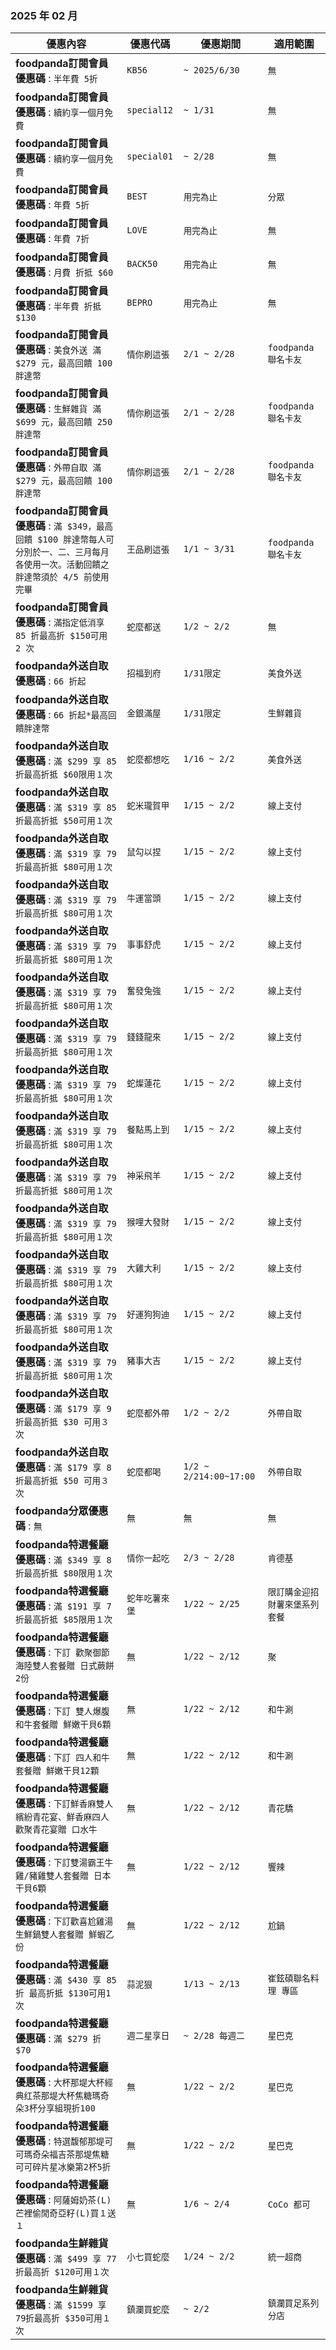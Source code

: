 
###  2025 年 02 月
| 優惠內容 | 優惠代碼 | 優惠期間 | 適用範圍 |
| --- | --- | --- | --- |
|**foodpanda訂閱會員優惠碼** : ```半年費 5折```|```KB56```|```~ 2025/6/30```|```無```|
|**foodpanda訂閱會員優惠碼** : ```續約享一個月免費```|```special12```|```~ 1/31```|```無```|
|**foodpanda訂閱會員優惠碼** : ```續約享一個月免費```|```special01```|```~ 2/28```|```無```|
|**foodpanda訂閱會員優惠碼** : ```年費 5折```|```BEST```|```用完為止```|```分眾```|
|**foodpanda訂閱會員優惠碼** : ```年費 7折```|```LOVE```|```用完為止```|```無```|
|**foodpanda訂閱會員優惠碼** : ```月費 折抵 $60```|```BACK50```|```用完為止```|```無```|
|**foodpanda訂閱會員優惠碼** : ```半年費 折抵 $130```|```BEPRO```|```用完為止```|```無```|
|**foodpanda訂閱會員優惠碼** : ```美食外送 滿 $279 元，最高回饋 100 胖達幣```|```情你刷這張```|```2/1 ~ 2/28```|```foodpanda 聯名卡友```|
|**foodpanda訂閱會員優惠碼** : ```生鮮雜貨 滿 $699 元，最高回饋 250 胖達幣```|```情你刷這張```|```2/1 ~ 2/28```|```foodpanda 聯名卡友```|
|**foodpanda訂閱會員優惠碼** : ```外帶自取 滿 $279 元，最高回饋 100 胖達幣```|```情你刷這張```|```2/1 ~ 2/28```|```foodpanda 聯名卡友```|
|**foodpanda訂閱會員優惠碼** : ```滿 $349，最高回饋 $100 胖達幣每人可分別於一、二、三月每月各使用一次。活動回饋之胖達幣須於 4/5 前使用完畢```|```王品刷這張```|```1/1 ~ 3/31```|```foodpanda 聯名卡友```|
|**foodpanda訂閱會員優惠碼** : ```滿指定低消享 85 折最高折 $150可用 2 次```|```蛇麼都送```|```1/2 ~ 2/2```|```無```|
|**foodpanda外送自取優惠碼** : ```66 折起```|```招福到府```|```1/31限定```|```美食外送```|
|**foodpanda外送自取優惠碼** : ```66 折起*最高回饋胖達幣```|```金銀滿屋```|```1/31限定```|```生鮮雜貨```|
|**foodpanda外送自取優惠碼** : ```滿 $299 享 85 折最高折抵 $60限用１次```|```蛇麼都想吃```|```1/16 ~ 2/2```|```美食外送```|
|**foodpanda外送自取優惠碼** : ```滿 $319 享 85 折最高折抵 $50可用１次```|```蛇米瓏賀甲```|```1/15 ~ 2/2```|```線上支付```|
|**foodpanda外送自取優惠碼** : ```滿 $319 享 79 折最高折抵 $80可用１次```|```鼠勾以捏```|```1/15 ~ 2/2```|```線上支付```|
|**foodpanda外送自取優惠碼** : ```滿 $319 享 79 折最高折抵 $80可用１次```|```牛運當頭```|```1/15 ~ 2/2```|```線上支付```|
|**foodpanda外送自取優惠碼** : ```滿 $319 享 79 折最高折抵 $80可用１次```|```事事舒虎```|```1/15 ~ 2/2```|```線上支付```|
|**foodpanda外送自取優惠碼** : ```滿 $319 享 79 折最高折抵 $80可用１次```|```奮發兔強```|```1/15 ~ 2/2```|```線上支付```|
|**foodpanda外送自取優惠碼** : ```滿 $319 享 79 折最高折抵 $80可用１次```|```錢錢龍來```|```1/15 ~ 2/2```|```線上支付```|
|**foodpanda外送自取優惠碼** : ```滿 $319 享 79 折最高折抵 $80可用１次```|```蛇燦蓮花```|```1/15 ~ 2/2```|```線上支付```|
|**foodpanda外送自取優惠碼** : ```滿 $319 享 79 折最高折抵 $80可用１次```|```餐點馬上到```|```1/15 ~ 2/2```|```線上支付```|
|**foodpanda外送自取優惠碼** : ```滿 $319 享 79 折最高折抵 $80可用１次```|```神采飛羊```|```1/15 ~ 2/2```|```線上支付```|
|**foodpanda外送自取優惠碼** : ```滿 $319 享 79 折最高折抵 $80可用１次```|```猴哩大發財```|```1/15 ~ 2/2```|```線上支付```|
|**foodpanda外送自取優惠碼** : ```滿 $319 享 79 折最高折抵 $80可用１次```|```大雞大利```|```1/15 ~ 2/2```|```線上支付```|
|**foodpanda外送自取優惠碼** : ```滿 $319 享 79 折最高折抵 $80可用１次```|```好運狗狗迪```|```1/15 ~ 2/2```|```線上支付```|
|**foodpanda外送自取優惠碼** : ```滿 $319 享 79 折最高折抵 $80可用１次```|```豬事大吉```|```1/15 ~ 2/2```|```線上支付```|
|**foodpanda外送自取優惠碼** : ```滿 $179 享 9 折最高折抵 $30 可用３次```|```蛇麼都外帶```|```1/2 ~ 2/2```|```外帶自取```|
|**foodpanda外送自取優惠碼** : ```滿 $179 享 8 折最高折抵 $50 可用３次```|```蛇麼都喝```|```1/2 ~ 2/214:00~17:00```|```外帶自取```|
|**foodpanda分眾優惠碼** : ```無```|```無```|```無```|```無```|
|**foodpanda特選餐廳優惠碼** : ```滿 $349 享 8 折最高折抵 $80限用１次```|```情你一起吃```|```2/3 ~ 2/28```|```肯德基```|
|**foodpanda特選餐廳優惠碼** : ```滿 $191 享 7折最高折抵 $85限用１次```|```蛇年吃薯來堡```|```1/22 ~ 2/25```|```限訂購金迎招財薯來堡系列套餐```|
|**foodpanda特選餐廳優惠碼** : ```下訂 歡聚御節海陸雙人套餐贈 日式蕨餅2份```|```無```|```1/22 ~ 2/12```|```聚```|
|**foodpanda特選餐廳優惠碼** : ```下訂 雙人爆腹和牛套餐贈 鮮嫩干貝6顆```|```無```|```1/22 ~ 2/12```|```和牛涮```|
|**foodpanda特選餐廳優惠碼** : ```下訂 四人和牛套餐贈 鮮嫩干貝12顆```|```無```|```1/22 ~ 2/12```|```和牛涮```|
|**foodpanda特選餐廳優惠碼** : ```下訂鮮香麻雙人繽紛青花宴、鮮香麻四人歡聚青花宴贈 口水牛```|```無```|```1/22 ~ 2/12```|```青花驕```|
|**foodpanda特選餐廳優惠碼** : ```下訂雙湯霸王牛雞/豬雞雙人套餐贈 日本干貝6顆```|```無```|```1/22 ~ 2/12```|```饗辣```|
|**foodpanda特選餐廳優惠碼** : ```下訂歡喜尬雞湯生鮮鍋雙人套餐贈 鮮蝦乙份```|```無```|```1/22 ~ 2/12```|```尬鍋```|
|**foodpanda特選餐廳優惠碼** : ```滿 $430 享 85 折 最高折抵 $130可用1次```|```蒜泥狠```|```1/13 ~ 2/13```|```崔鉉碩聯名料理 專區```|
|**foodpanda特選餐廳優惠碼** : ```滿 $279 折 $70```|```週二星享日```|```~ 2/28 每週二```|```星巴克```|
|**foodpanda特選餐廳優惠碼** : ```大杯那堤大杯經典红茶那堤大杯焦糖瑪奇朵3杯分享組現折100```|```無```|```1/22 ~ 2/2```|```星巴克```|
|**foodpanda特選餐廳優惠碼** : ```特選馥郁那堤可可瑪奇朵福吉茶那堤焦糖可可碎片星冰樂第2杯5折```|```無```|```1/22 ~ 2/2```|```星巴克```|
|**foodpanda特選餐廳優惠碼** : ```阿薩姆奶茶(L)芒裡偷閒奇亞籽(L)買１送１```|```無```|```1/6 ~ 2/4```|```CoCo 都可```|
|**foodpanda生鮮雜貨優惠碼** : ```滿 $499 享 77折最高折 $120可用１次```|```小七買蛇麼```|```1/24 ~ 2/2```|```統一超商```|
|**foodpanda生鮮雜貨優惠碼** : ```滿 $1599 享 79折最高折 $350可用１次```|```鎮瀾買蛇麼```|```~ 2/2```|```鎮瀾買足系列分店```|
